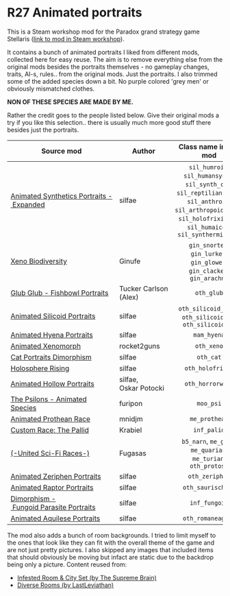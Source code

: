 # R27 Animated portraits

This is a Steam workshop mod for the Paradox grand strategy game Stellaris ([link to mod in Steam workshop](https://steamcommunity.com/sharedfiles/filedetails/?id=1445328980)).

It contains a bunch of animated portraits I liked from different mods, collected here for easy reuse. The aim is to remove everything else from the original mods besides the portraits themselves - no gameplay changes, traits, AI-s, rules.. from the original mods. Just the portraits. I also trimmed some of the added species down a bit. No purple colored 'grey men' or obviously mismatched clothes.

**NON OF THESE SPECIES ARE MADE BY ME.**

Rather the credit goes to the people listed below. Give their original mods a try if you like this selection.. there is usually much more good stuff there besides just the portraits.

| Source mod    | Author | Class name inside mod   |
| ------------- |--------|:-----------------------:|
| [Animated&nbsp;Synthetics&nbsp;Portraits&nbsp;-&nbsp;Expanded](http://steamcommunity.com/sharedfiles/filedetails/?id=933075365)  | silfae | `sil_humroid`,  `sil_humansynth`, `sil_synth_cat`, `sil_reptiliansynth`, `sil_anthroid`, `sil_arthropoidsynth`, `sil_holofrixigram`, `sil_humaicon`, `sil_syntherminator` |
| [Xeno&nbsp;Biodiversity](https://steamcommunity.com/sharedfiles/filedetails/?id=1353289123) | Ginufe |  `gin_snorter`, `gin_lurker`, `gin_glower`, `gin_clacker`, `gin_arachna` |
| [Glub&nbsp;Glub&nbsp;-&nbsp;Fishbowl&nbsp;Portraits](http://steamcommunity.com/sharedfiles/filedetails/?id=1153460015) | Tucker&nbsp;Carlson (Alex) | `oth_glub` |
| [Animated Silicoid Portraits](http://steamcommunity.com/sharedfiles/filedetails/?id=1160316076) | silfae | `oth_silicoid_b_01`, `oth_silicoid_02`, `oth_silicoid_04` |
| [Animated Hyena Portraits](http://steamcommunity.com/sharedfiles/filedetails/?id=1126014321) | silfae | `mam_hyena` |
| [Animated Xenomorph](http://steamcommunity.com/sharedfiles/filedetails/?id=1108143221) | rocket2guns | `oth_xeno` |
| [Cat Portraits Dimorphism](http://steamcommunity.com/sharedfiles/filedetails/?id=710345134) | silfae | `oth_cat` |
| [Holosphere Rising](http://steamcommunity.com/sharedfiles/filedetails/?id=868965217) | silfae | `oth_holofrixit` |
| [Animated Hollow Portraits](http://steamcommunity.com/sharedfiles/filedetails/?id=902526212) | silfae, Oskar&nbsp;Potocki | `oth_horrorworm` |
| [The Psilons - Animated Species](http://steamcommunity.com/sharedfiles/filedetails/?id=740677109) | furipon | `moo_psi` |
| [Animated Prothean Race](http://steamcommunity.com/sharedfiles/filedetails/?id=824841963) | mnidjm | `me_prothean` |
| [Custom Race: The Pallid](http://steamcommunity.com/sharedfiles/filedetails/?id=688294178) | Krabiel | `inf_palid` |
| [(-United Sci-Fi Races-)](http://steamcommunity.com/sharedfiles/filedetails/?id=814332008) | Fugasas | `b5_narn`, `me_geth`, `me_quarian`, `me_turian`, `oth_protoss` |
| [Animated Zeriphen Portraits](http://steamcommunity.com/sharedfiles/filedetails/?id=890709615) | silfae | `oth_zeriphen` |
| [Animated Raptor Portraits](http://steamcommunity.com/sharedfiles/filedetails/?id=872596925) | silfae | `oth_saurischian` |
| [Dimorphism&nbsp;-&nbsp;Fungoid&nbsp;Parasite&nbsp;Portraits](http://steamcommunity.com/sharedfiles/filedetails/?id=1172077353) | silfae | `inf_fungoid` |
| [Animated Aquilese Portraits](http://steamcommunity.com/sharedfiles/filedetails/?id=910576007) | silfae | `oth_romaneagles` |

The mod also adds a bunch of room backgrounds. I tried to limit myself to the ones that look like they can fit with the overall theme of the game and are not just pretty pictures. I also skipped any images that included items that should obviously be moving but infact are static due to the backdrop being only a picture. Content reused from:

- [Infested Room & City Set (by The Supreme Brain)](http://steamcommunity.com/sharedfiles/filedetails/?id=1160405318)
- [Diverse Rooms (by LastLeviathan)](http://steamcommunity.com/sharedfiles/filedetails/?id=902204956)
